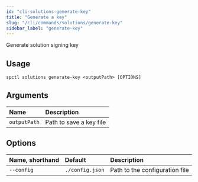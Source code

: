 ```yaml
---
id: "cli-solutions-generate-key"
title: "Generate a key"
slug: "/cli/commands/solutions/generate-key"
sidebar_label: "generate-key"
---
```


Generate solution signing key

## Usage

```
spctl solutions generate-key <outputPath> [OPTIONS]
```

## Arguments

|**Name**|**Description**|
| :- | :- |
|`outputPath`|Path to save a key file|

## Options

|**Name, shorthand**|**Default**|**Description**|
| :- | :- | :- |
|`--config`|`./config.json`|Path to the configuration file|